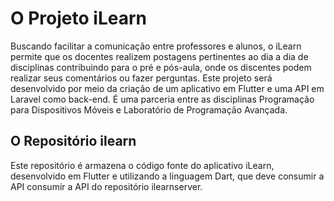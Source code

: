# O Projeto iLearn

Buscando facilitar a comunicação entre professores e alunos, o iLearn permite que os docentes realizem postagens pertinentes ao dia a dia de disciplinas contribuindo para o pré e pós-aula, onde os discentes podem realizar seus comentários ou fazer perguntas. Este projeto será desenvolvido por meio da criação de um aplicativo em Flutter e uma API em Laravel como back-end. É uma parceria entre as disciplinas Programação para Dispositivos Móveis e Laboratório de Programação Avançada.

## O Repositório ilearn

Este repositório é armazena o código fonte do aplicativo iLearn, desenvolvido em Flutter e utilizando a linguagem Dart, que deve consumir a API consumir a API do repositório ilearnserver.
